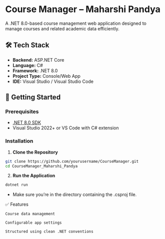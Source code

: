 # Course Manager – Maharshi Pandya

A .NET 8.0-based course management web application designed to manage courses and related academic data efficiently.

## 🛠️ Tech Stack

- **Backend:** ASP.NET Core
- **Language:** C#
- **Framework:** .NET 8.0
- **Project Type:** Console/Web App
- **IDE:** Visual Studio / Visual Studio Code


## 🚀 Getting Started

### Prerequisites

- [.NET 8.0 SDK](https://dotnet.microsoft.com/en-us/download)
- Visual Studio 2022+ or VS Code with C# extension

### Installation

1. **Clone the Repository**

```bash
git clone https://github.com/yourusername/CourseManager.git
cd CourseManager_Maharshi_Pandya
```
2. **Run the Application**

```bash
dotnet run
```
- Make sure you’re in the directory containing the .csproj file.

✅ Features

    Course data management

    Configurable app settings

    Structured using clean .NET conventions
